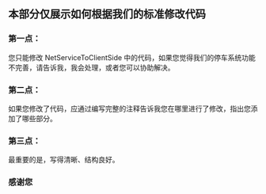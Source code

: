 ## 本部分仅展示如何根据我们的标准修改代码

### 第一点：

您只能修改 NetServiceToClientSide 中的代码，如果您觉得我们的停车系统功能不完善，请告诉我，我会处理，或者您可以协助解决。

### 第二点：

如果您修改了代码，应通过编写完整的注释告诉我您在哪里进行了修改，指出您添加了哪些部分。

### 第三点：

最重要的是，写得清晰、结构良好。

### 感谢您